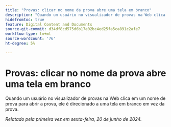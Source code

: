 ```yaml
---
title: "Provas: clicar no nome da prova abre uma tela em branco"
description: "Quando um usuário no visualizador de provas na Web clica em um nome de prova para abrir a prova, ele é direcionado a uma tela em branco em vez da prova."
hidefromtoc: true
feature: Digital Content and Documents
source-git-commit: d34df8cd575d6b17a02bc4ed25fa5ca891c2afe7
workflow-type: tm+mt
source-wordcount: '76'
ht-degree: 5%

---
```



# Provas: clicar no nome da prova abre uma tela em branco

Quando um usuário no visualizador de provas na Web clica em um nome de prova para abrir a prova, ele é direcionado a uma tela em branco em vez da prova.

_Relatado pela primeira vez em sexta-feira, 20 de junho de 2024._
